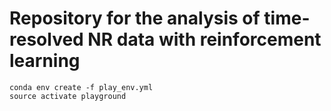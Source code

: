 # Repository for the analysis of time-resolved NR data with reinforcement learning

```
conda env create -f play_env.yml
source activate playground
```
